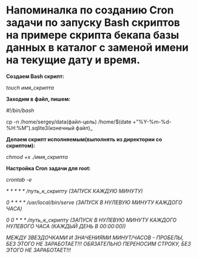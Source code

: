 # Напоминалка по созданию Cron задачи по запуску Bash скриптов на примере скрипта бекапа базы данных в каталог с заменой имени на текущие дату и время.

**Создаем Bash скрипт:**

_touch имя_скрипта_

**Заходим в файл, пишем:**

_#!/bin/bash_

cp -n /home/sergey/data(файл-цель) /home/$(date +"%Y-%m-%d-%H:%M").sqlite3(конечный файл)_

**Делаем скрипт исполняемым(выполнять из директории со скриптом):**

_chmod +x ./имя_скрипта_

**Настройка Cron задачи для root:**

_crontab -e_

_* * * * * /путь_к_скрипту  (ЗАПУСК КАЖДУЮ МИНУТУ)_

_0 * * * * /usr/local/bin/serve  (ЗАПУСК В НУЛЕВУЮ МИНУТУ КАЖДОГО ЧАСА)_

_0 0 * * * /путь_к_скрипту  (ЗАПУСК В НУЛЕВУЮ МИНУТУ КАЖДОГО НУЛЕВОГО ЧАСА (КАЖДЫЙ ДЕНЬ В 00:00:00))_


_МЕЖДУ ЗВЕЗДОЧКАМИ И ЗНАЧЕНИЯМИ МИНУТ/ЧАСОВ - ПРОБЕЛЫ, БЕЗ ЭТОГО НЕ ЗАРАБОТАЕТ!!!_
_ОБЯЗАТЕЛЬНО ПЕРЕНОСИМ СТРОКУ, БЕЗ ЭТОГО НЕ ЗАРАБОТАЕТ!!!_
